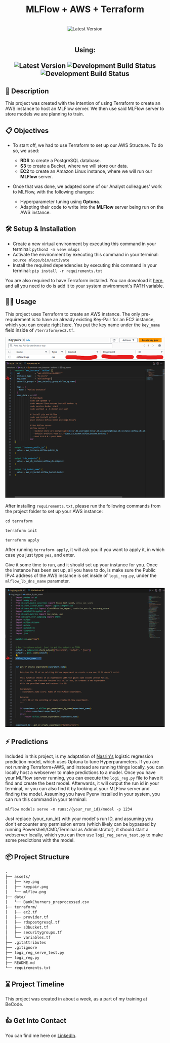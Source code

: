 <h1 align="center">
MLFlow + AWS + Terraform
</h1>

<p align="center">
    <br>
    <a><img alt="Latest Version" src="https://forthebadge.com/images/featured/featured-built-with-love.svg"></a>
    <br>
    <br>
    <h2 align="center">Using:
    <br>
    <br>
    <a><img alt="Latest Version" src="https://img.shields.io/badge/python-3670A0?style=for-the-badge&logo=python&logoColor=white"></a>
    <a><img alt="Development Build Status" src="https://img.shields.io/badge/terraform-%235835CC.svg?style=for-the-badge&logo=terraform&logoColor=white"/></a>
    <a><img alt="Development Build Status" src="https://img.shields.io/badge/AWS-%23FF9900.svg?style=for-the-badge&logo=amazon-aws&logoColor=white"/></a>
    <br>
</p>

## 📖 Description

This project was created with the intention of using Terraform to create an AWS instance to host an MLFlow server. We then use said MLFlow server to store models we are planning to train.

## 📋 Objectives

- To start off, we had to use Terraform to set up our AWS Structure. To do so, we used:

  - **RDS** to create a PostgreSQL database.
  - **S3** to create a Bucket, where we will store our data.
  - **EC2** to create an Amazon Linux instance, where we will run our **MLFlow** server.
- Once that was done, we adapted some of our Analyst colleagues' work to MLFlow, with the following changes:

  - Hyperparameter tuning using **Optuna**.
  - Adapting their code to write into the **MLFlow** server being run on the AWS instance.

## 🛠️ Setup & Installation

- Create a new virtual environment by executing this command in your terminal:
  `python3 -m venv mlops`
- Activate the environment by executing this command in your terminal:
  `source mlops/bin/activate`
- Install the required dependencies by executing this command in your terminal:
  `pip install -r requirements.txt`

You are also required to have Terraform installed. You can download it [here](https://developer.hashicorp.com/terraform/install?product_intent=terraform), and all you need to do is add it to your system environment's PATH variable.
## 👩‍💻 Usage

This project uses Terraform to create an AWS instance. The only pre-requirement is to have an already existing Key-Pair for an EC2 instance, which you can create [right here](https://eu-central-1.console.aws.amazon.com/ec2/home?region=eu-central-1#KeyPairs:). You put the key name under the `key_name` field inside of `/terraform/ec2.tf`.

![Keypair](./assets/keypair.png)
![Key](./assets/key.png)

After installing `requirements.txt`, please run the following commands from the project folder to set up your AWS instance:

```
cd terraform
```

```
terraform init
```

```
terraform apply
```

After running `terraform apply`, it will ask you if you want to apply it, in which case you just type `yes`, and enter.

Give it some time to run, and it should set up your instance for you. Once the instance has been set up, all you have to do, is make sure the Public IPv4 address of the AWS instance is set inside of `logi_reg.py`, under the `mlflow_lb_dns_name` parameter.

![Mlflow](./assets/mlflow.png)

## ⚡ Predictions

Included in this project, is my adaptation of [Nasrin's]() logistic regression prediction model, which uses Optuna to tune Hyperparameters. 
If you are not running Terraform+AWS, and instead are running things locally, you can locally host a webserver to make predictions to a model.
Once you have your MLFlow server running, you can execute the `logi_reg.py` file to have it find and create the best model. Afterwards, it will output the run id in your terminal, or you can also find it by looking at your MLFlow server and finding the model.
Assuming you have Pyenv installed in your system, you can run this command in your terminal:
```
mlflow models serve -m runs:/{your_run_id}/model -p 1234
```
Just replace {your_run_id} with your model's run ID, and assuming you don't encounter any permission errors (which likely can be bypassed by running Powershell/CMD/Terminal as Administrator), it should start a webserver locally, which you can then use `logi_reg_serve_test.py` to make some predictions with the model.

## 📦 Project Structure

```
.
├── assets/
│   ├── key.png
│   ├── keypair.png
│   └── mlflow.png
├── data/
│   └── BankChurners_preprocessed.csv
├── terraform/
│   ├── ec2.tf
│   ├── provider.tf
│   ├── rdspostgresql.tf
│   ├── s3bucket.tf
│   ├── securitygroups.tf
│   └── variables.tf
├── .gitattributes
├── .gitignore
├── logi_reg_serve_test.py
├── logi_reg.py
├── README.md
└── requirements.txt
```


## ⌛ Project Timeline

This project was created in about a week, as a part of my training at BeCode.


## 👍 Get Into Contact

You can find me here on [LinkedIn](https://www.linkedin.com/in/alice-edcm/).